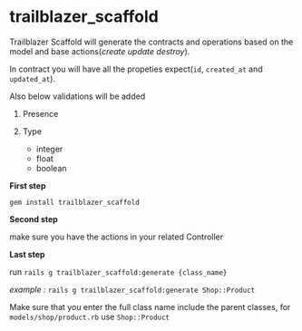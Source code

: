 # trailblazer_scaffold

Trailblazer Scaffold will generate the contracts and operations based on the model and base actions(*create* *update* *destroy*).

In contract you will have all the propeties expect(`id`, `created_at` and `updated_at`).

Also below validations will be added

1. Presence 

2. Type 

    * integer
    * float
    * boolean

 

**First step**

`gem install trailblazer_scaffold`


**Second step**

make sure you have the actions in your related Controller

**Last step**

run `rails g trailblazer_scaffold:generate {class_name}`

*example :*
 `rails g trailblazer_scaffold:generate Shop::Product`

Make sure that you enter the full class name include the parent classes, for `models/shop/product.rb` use `Shop::Product`
